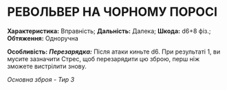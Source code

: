 ﻿# РЕВОЛЬВЕР НА ЧОРНОМУ ПОРОСІ

**Характеристика:** Вправність; **Дальність:** Далека; **Шкода:** d6+8 фіз.; **Обтяження:** Одноручна

**Особливість:** ***Перезарядка:*** Після атаки киньте d6. При результаті 1, ви мусите зазначити Стрес, щоб перезарядити цю зброю, перш ніж зможете вистрілити знову.

*Основна зброя - Тир 3*